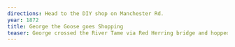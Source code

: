 ```yaml
---
directions: Head to the DIY shop on Manchester Rd.
year: 1872
title: George the Goose goes Shopping
teaser: George crossed the River Tame via Red Herring bridge and hopped onto a horse drawn delivery wagon trundling up Waggon Road for a trip to the shops on Mossley Brow to see what tasty morsels he might find.
---
```


